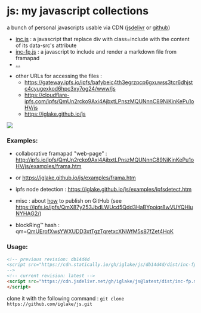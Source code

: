 # js: my javascript collections

a bunch of personal javascripts usable via CDN ([jsdelivr][jd] or [github][gh])

 * [inc.js][1] : a javascript that replace div with class=include with the content of its data-src's attribute
 * [inc-fp.js][2] : a javascript to include and render a markdown file from framapad
 * [...](https://cdn.jsdelivr.net/gh/iglake/js@latest/dist/)

[1]: https://cdn.jsdelivr.net/gh/iglake/js@latest/dist/inc.js
[2]: https://cdn.jsdelivr.net/gh/iglake/js@latest/dist/inc-fp.js

 * other URLs for accessing the files :
    - https://gateway.ipfs.io/ipfs/bafybeic4th3egrzpcp6gxuwss3tcr6dhjstc4cyugexkod6hpc3xy7og24/www/js
    - https://cloudflare-ipfs.com/ipfs/QmUn2rcko9Axi4AjbxtLPnszMQUNnnC89NiKinKePu1oHV/js
    - https://iglake.github.io/js

[![](https://data.jsdelivr.com/v1/package/gh/iglake/js/badge)](https://www.jsdelivr.com/package/gh/iglake/js)

### Examples:

 * collaborative framapad "web-page" : <http://ipfs.io/ipfs/QmUn2rcko9Axi4AjbxtLPnszMQUNnnC89NiKinKePu1oHV/js/examples/frama.htm>
 *  or <https://iglake.github.io/js/examples/frama.htm>

 *  ipfs node detection : <https://iglake.github.io/js/examples/ipfsdetect.htm>

 * misc : about [how](https://www.one-tab.com/page/XuCCeOg2SkSSwTD8JzvWfw) to publish on GitHub (see <https://ipfs.io/ipfs/QmX87y253JbdLWUcd5Qdd3HaBYpoiqr8wVUYQHiuNYHAG2/>)

 * blockRing™ hash : qm=[QmUErofXwsYWXUDD3xtTgzTqretxcXNWfM5s87fZet4HqK](http://gateway.ipfs.io/ipfs/QmUErofXwsYWXUDD3xtTgzTqretxcXNWfM5s87fZet4HqK)

### Usage:

```html
<!-- previous revision: db14d4d
<script src="https://cdn.statically.io/gh/iglake/js/db14d4d/dist/inc-fp.js">
-->
<!-- current revision: latest -->
<script src="https://cdn.jsdelivr.net/gh/iglake/js@latest/dist/inc-fp.min.js">
</script>
 ```

[gh]: http://github.com/iglake/
[jd]: https://www.jsdelivr.com/package/gh/iglake/js

clone it with the following command :
  ```git clone https://github.com/iglake/js.git```

